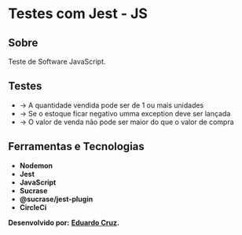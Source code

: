 # Testes com Jest - JS

## Sobre

Teste de Software JavaScript.

## Testes

- -> A quantidade vendida pode ser de 1 ou mais unidades
- -> Se o estoque ficar negativo umma exception deve ser lançada
- -> O valor de venda não pode ser maior do que o valor de compra

## Ferramentas e Tecnologias

- **Nodemon**
- **Jest**
- **JavaScript**
- **Sucrase**
- **@sucrase/jest-plugin**
- **CircleCi**

**Desenvolvido por:**
**[Eduardo Cruz](https://github.com/edcruz29/).**

